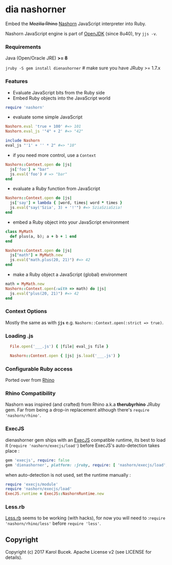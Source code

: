# dia nashorner

Embed the ~~Mozilla Rhino~~ [Nashorn][0] JavaScript interpreter into Ruby.

Nashorn JavaScript engine is part of [OpenJDK][4] (since 8u40), try `jjs -v`.


### Requirements

Java (Open/Oracle JRE) **>= 8**

`jruby -S gem install dienashorner` # make sure you have JRuby >= 1.7.x


### Features

* Evaluate JavaScript bits from the Ruby side
* Embed Ruby objects into the JavaScript world

```ruby
require 'nashorn'
```

* evaluate some simple JavaScript
```ruby
Nashorn.eval 'true + 100' #=> 101
Nashorn.eval_js '"4" + 2' #=> "42"
```

```ruby
include Nashorn
eval_js "'1' + '' * 2" #=> "10"
```

* if you need more control, use a `Context`
```ruby
Nashorn::Context.open do |js|
  js['foo'] = "bar"
  js.eval('foo') # => "bar"
end
```

* evaluate a Ruby function from JavaScript
```ruby
Nashorn::Context.open do |js|
  js['say'] = lambda { |word, times| word * times }
  js.eval("say('Szia', 3) + '!'") #=> SziaSziaSzia!
end
```

* embed a Ruby object into your JavaScript environment
```ruby
class MyMath
  def plus(a, b); a + b + 1 end
end

Nashorn::Context.open do |js|
  js["math"] = MyMath.new
  js.eval("math.plus(20, 21)") #=> 42
end
```

* make a Ruby object a JavaScript (global) environment
```ruby
math = MyMath.new
Nashorn::Context.open(:with => math) do |js|
  js.eval("plus(20, 21)") #=> 42
end
```


### Context Options

Mostly the same as with **`jjs`** e.g. `Nashorn::Context.open(:strict => true)`.


### Loading .js

```ruby
  File.open('___.js') { |file| eval_js file }
```

```ruby
  Nashorn::Context.open { |js| js.load('___.js') }
```


### Configurable Ruby access

Ported over from [Rhino](https://github.com/cowboyd/therubyrhino#configurable-ruby-access)

<!--
By default accessing Ruby objects from JavaScript is compatible with *therubyracer*:
https://github.com/cowboyd/therubyracer/wiki/Accessing-Ruby-Objects-From-JavaScript

Thus you end-up calling arbitrary no-arg methods as if they were JavaScript properties,
since instance accessors (properties) and methods (functions) are indistinguishable :

```ruby
Nashorn::Context.open do |context|
  context['Time'] = Time
  context.eval('Time.now')
end
```

However, you can customize this behavior and there's another access implementation
that attempts to mirror only attributes as properties as close as possible:
```ruby
class Foo
  attr_accessor :bar

  def initialize
    @bar = "bar"
  end

  def check_bar
    bar == "bar"
  end
end

Rhino::Ruby::Scriptable.access = :attribute
Rhino::Context.open do |context|
  context['Foo'] = Foo
  context.eval('var foo = new Foo()')
  context.eval('foo.bar') # get property using reader
  context.eval('foo.bar = null') # set property using writer
  context.eval('foo.check_bar()') # called like a function
end
```

If you happen to come up with your own access strategy, just set it directly :
```ruby
Rhino::Ruby::Scriptable.access = FooApp::BarAccess.instance
```
-->


### Rhino Compatibility

Nashorn was inspired (and crafted) from Rhino a.k.a **therubyrhino** JRuby gem.
Far from being a drop-in replacement although there's `require 'nashorn/rhino'`.


### ExecJS

dienashorner gem ships with an [ExecJS][3] compatible runtime, its best to load it
(`require 'nashorn/execjs/load'`) before ExecJS's auto-detection takes place :
```ruby
gem 'execjs', require: false
gem 'dienashorner', platform: :jruby, require: [ 'nashorn/execjs/load', 'execjs' ]
```

when auto-detection is not used, set the runtime manually :
```ruby
require 'execjs/module'
require 'nashorn/execjs/load'
ExecJS.runtime = ExecJS::NashornRuntime.new
```


### Less.rb

[Less.rb](https://github.com/cowboyd/less.rb) seems to be working (with hacks),
for now you will need to :`require 'nashorn/rhino/less'` before `require 'less'`.


## Copyright

Copyright (c) 2017 Karol Bucek. Apache License v2 (see LICENSE for details).

[0]: http://www.oracle.com/technetwork/articles/java/jf14-nashorn-2126515.html
[3]: https://github.com/rails/execjs
[4]: http://openjdk.java.net/projects/nashorn/
